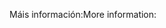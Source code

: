 <span data-ttu-id="9a7ed-101">Máis información:</span><span class="sxs-lookup"><span data-stu-id="9a7ed-101">More information:</span></span>
